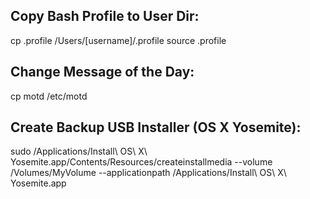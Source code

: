 
Copy Bash Profile to User Dir:
-------------
cp .profile /Users/[username]/.profile
source .profile


Change Message of the Day:
-------------
cp motd /etc/motd


Create Backup USB Installer (OS X Yosemite):
-------------
sudo /Applications/Install\ OS\ X\ Yosemite.app/Contents/Resources/createinstallmedia --volume /Volumes/MyVolume --applicationpath /Applications/Install\ OS\ X\ Yosemite.app

